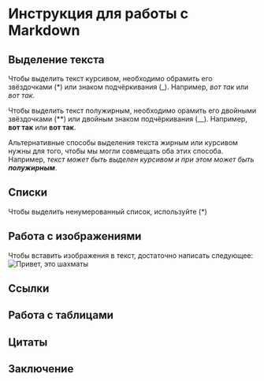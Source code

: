 # Инструкция для работы с Markdown

## Выделение текста

Чтобы выделить текст курсивом, необходимо обрамить его звёздочками (*) или знаком подчёркивания (_). Например, *вот так* или _вот так_.

Чтобы выделить текст полужирным, необходимо орамить его двойными звёздочками (**) или двойным знаком подчёркивания (__). Например, **вот так** или __вот так__.

Альтернативные способы выделения текста жирным или курсивом нужны для того, чтобы мы могли совмещать оба этих способа. Например, _текст может быть выделен курсивом и при этом может быть **полужирным**_.

## Списки
Чтобы выделить ненумерованный список, используйте (*)

## Работа с изображениями

Чтобы вставить изображения в текст, достаточно написать следующее:
![Привет, это шахматы](image.jpg)

## Ссылки

## Работа с таблицами

## Цитаты

## Заключение